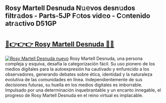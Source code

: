## Rosy Martell Desnuda N𝚞𝚎vos desn𝚞dos filtr𝚊dos - Parts-5JP F𝚘tos vid𝚎o - C𝚘ntenido atr𝚊ctivo D51GP

# <h2><a href="http://mb47g7b.tromn.icu/?c=Rosy+Martell+Desnuda">🔗👉👉👉 Rosy Martell Desnuda 🔗🔗</a></h2>

[![Rosy Martell Desnuda nuevo](https://i.imgur.com/pEAQMta.gif)](http://mb47g7b.tromn.icu/?c=Rosy+Martell+Desnuda)
Rosy Martell Desnuda, una persona compleja y esquiva, desafía la categorización fácil. Su uso pionero de los medios digitales para la autoexpresión ha cautivado y enfurecido a los observadores, generando debates sobre ética, identidad y la naturaleza evolutiva de las comunidades en línea. Independientemente de sus decisiones futuras, su huella en los medios digitales es imborrable. Impulsado por una determinación inquebrantable y un encanto innegable, el progreso de Rosy Martell Desnuda en el reino virtual es implacable.
